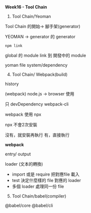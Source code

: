 **Week16 - Tool Chain**

1. Tool Chain/Yeoman

Tool Chain 的開始→ 腳手架(generator)

YEOMAN → generator 的 generator

`npm link`

global 的 module link 到 開發中的 module

yoman file system/dependency


4. Tool Chain/ Webpack(build)

history

(webpack)
node.js → browser 使用


只 devDependency webpack-cli

webpack 使用 npx

npx 不會2次安裝

沒有，就安裝再執行
有，直接執行


**webpack**

entry/ output


loader (文本的轉換)
- import 或是 require 把對應file 載入
- test 決定什麼樣的 file 對應的 loader
- 多個 loader 處理同一份 file


5. Tool Chain/babel(compiler)

@babel/core @babel/cli